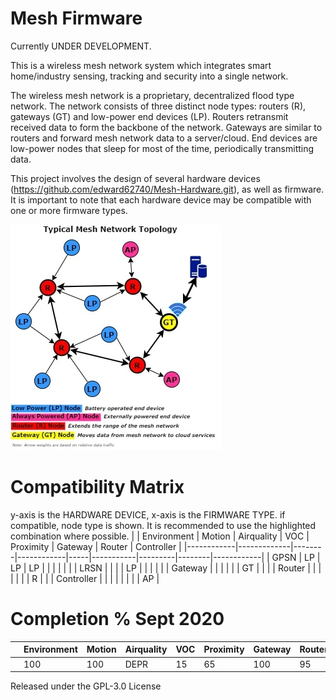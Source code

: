 # Mesh Firmware
Currently UNDER DEVELOPMENT.

This is a wireless mesh network system which integrates smart home/industry sensing, tracking and security into a single network.

The wireless mesh network is a proprietary, decentralized flood type network. The network consists of three distinct node types: routers (R), gateways (GT) and low-power end devices (LP).
Routers retransmit received data to form the backbone of the network.
Gateways are similar to routers and forward mesh network data to a server/cloud.
End devices are low-power nodes that sleep for most of the time, periodically transmitting data.

This project involves the design of several hardware devices (https://github.com/edward62740/Mesh-Hardware.git), as well as firmware. It is important to note that each hardware device may be compatible with one or more firmware types.

![alt text](https://github.com/edward62740/Mesh-Firmware/blob/master/docu/meshnetwork.jpg?raw=true)

# Compatibility Matrix
y-axis is the HARDWARE DEVICE, x-axis is the FIRMWARE TYPE. if compatible, node type is shown.
It is recommended to use the highlighted combination where possible.
|            | Environment | Motion | Airquality | VOC | Proximity | Gateway | Router | Controller |
|------------|-------------|--------|------------|-----|-----------|---------|--------|------------|
| GPSN       |     LP      |   LP   |     LP     |     |           |         |        |            |
| LRSN       |         |        |            |  LP |           |         |        |            |
| Gateway    |             |        |            |     |           |    GT   |        |            |
| Router     |             |        |            |     |           |         |    R   |            |
| Controller |             |        |            |     |           |         |        |     AP     |

# Completion % Sept 2020
|            | Environment | Motion | Airquality | VOC | Proximity | Gateway | Router | Controller |
|------------|-------------|--------|------------|-----|-----------|---------|--------|------------|
|            |     100     |   100  |    DEPR    | 15  |    65     |   100   |   95   |     75     |


Released under the GPL-3.0 License
